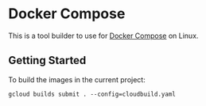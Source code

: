 # Docker Compose

This is a tool builder to use for [Docker Compose][docker-compose] on Linux.

## Getting Started

To build the images in the current project:

```
gcloud builds submit . --config=cloudbuild.yaml
```

[docker-compose]: https://docs.docker.com/compose/overview/
